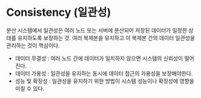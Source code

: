 # Consistency (일관성)
분산 시스템에서 일관성은 여러 노드 또는 서버에 분산되어 저장된 데이터가 일정한 상태를 유지하도록 보장하는 것.
여러 복제본을 유지하고 이 복제본 간의 데이터 일관성을 관리하는 것이 핵심이다.

- 데이터 무결성 : 여러 노드 간에 데이터가 일치하지 않으면 시스템의 신뢰성이 떨어진다.
- 데이터 가용성 : 일관성을 유지하는 동시에 데이터 접근의 가용성을 보장해야한다.
- 성능 및 확장성 : 일관성을 유지하기 위한 방법이 시스템 성능이나 확장성에 영향을 미칠 수 있다.